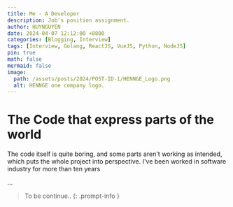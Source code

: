 ```yaml
---
title: Me - A Developer
description: Job's position assignment.
author: HUYNGUYEN	
date: 2024-04-07 12:12:00 +0800
categories: [Blogging, Interview]
tags: [Interview, Golang, ReactJS, VueJS, Python, NodeJS]
pin: true
math: false
mermaid: false
image:
  path: /assets/posts/2024/POST-ID-1/HENNGE_Logo.png
  alt: HENNGE one company logo.
---
```


# The Code that express parts of the world

The code itself is quite boring, and some parts aren't working as intended, which puts the whole project into perspective. I've been worked in software industry for more than ten years

...

> To be continue..
{: .prompt-info }